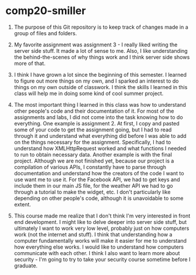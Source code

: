 # comp20-smiller

1) The purpose of this Git repository is to keep track of changes made in a group of files and folders.

2) My favorite assignment was assignment 3 - I really liked writing the server side stuff. It made a lot of sense to me. Also, I like understanding the behind-the-scenes of why things work and I think server side shows more of that. 

3) I think I have grown a lot since the beginning of this semester. I learned to figure out more things on my own, and I sparked an interest to do things on my own outside of classwork. I think the skills I learned in this class will help me in doing some kind of cool summer project. 

4) The most important thing I learned in this class was how to understand other people's code and their documentation of it. For most of the assignments and labs, I did not come into the task knowing how to do everything. One example is assignment 2. At first, I copy and pasted some of your code to get the assignment going, but I had to read through it and understand what everything did before I was able to add on the things necessary for the assignment. Specifically, I had to understand how XMLHttpRequest worked and what functions I needed to run to obtain necessary data. Another example is with the final project. Although we are not finished yet, because our project is a compilation of various APIs, I constantly have to parse through documentation and understand how the creators of the code I want to use want me to use it. For the Facebook API, we had to get keys and include them in our main JS file, for the weather API we had to go through a tutorial to make the widget, etc. I don't particularly like depending on other people's code, although it is unavoidable to some extent. 

5) This course made me realize that I don't think I'm very interested in front end development. I might like to delve deeper into server side stuff, but ultimately I want to work very low level, probably just on how computers work (not the internet and stuff). I think that understanding how a computer fundamentally works will make it easier for me to understand how everything else works. I would like to understand how computers communicate with each other. I think I also want to learn more about security - I'm going to try to take your security course sometime before I graduate. 
